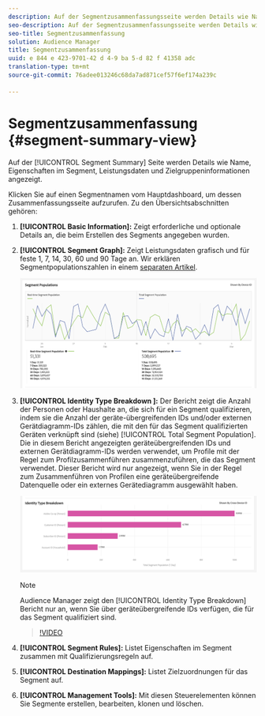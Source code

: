 ```yaml
---
description: Auf der Segmentzusammenfassungsseite werden Details wie Name, Eigenschaften im Segment, Regeln, Leistungsdaten und Zielgruppeninformationen angezeigt.
seo-description: Auf der Segmentzusammenfassungsseite werden Details wie Name, Eigenschaften im Segment, Regeln, Leistungsdaten und Zielgruppeninformationen angezeigt.
seo-title: Segmentzusammenfassung
solution: Audience Manager
title: Segmentzusammenfassung
uuid: e 844 e 423-9701-42 d 4-9 ba 5-d 82 f 41358 adc
translation-type: tm+mt
source-git-commit: 76adee013246c68da7ad871cef57f6ef174a239c

---
```



# Segmentzusammenfassung {#segment-summary-view}

Auf der [!UICONTROL Segment Summary] Seite werden Details wie Name, Eigenschaften im Segment, Leistungsdaten und Zielgruppeninformationen angezeigt.

Klicken Sie auf einen Segmentnamen vom Hauptdashboard, um dessen Zusammenfassungsseite aufzurufen. Zu den Übersichtsabschnitten gehören:

1. **[!UICONTROL Basic Information]:** Zeigt erforderliche und optionale Details an, die beim Erstellen des Segments angegeben wurden.
2. **[!UICONTROL Segment Graph]:** Zeigt Leistungsdaten grafisch und für feste 1, 7, 14, 30, 60 und 90 Tage an. Wir erklären Segmentpopulationszahlen in einem [separaten Artikel](../../features/segments/segment-builder-data.md).

   ![segmente-graph](assets/segment-graph.png)

3. **[!UICONTROL Identity Type Breakdown ]:** Der Bericht zeigt die Anzahl der Personen oder Haushalte an, die sich für ein Segment qualifizieren, indem sie die Anzahl der geräte-übergreifenden IDs und/oder externen Gerätdiagramm-IDs zählen, die mit den für das Segment qualifizierten Geräten verknüpft sind (siehe) [!UICONTROL Total Segment Population]. Die in diesem Bericht angezeigten geräteübergreifenden IDs und externen Gerätdiagramm-IDs werden verwendet, um Profile mit der Regel zum Profilzusammenführen zusammenzuführen, die das Segment verwendet. Dieser Bericht wird nur angezeigt, wenn Sie in der Regel zum Zusammenführen von Profilen eine geräteübergreifende Datenquelle oder ein externes Gerätediagramm ausgewählt haben.

   ![segmente-graph](assets/segment-type.png)

   >[!NOTE]
   >
   >Audience Manager zeigt den [!UICONTROL Identity Type Breakdown] Bericht nur an, wenn Sie über geräteübergreifende IDs verfügen, die für das Segment qualifiziert sind.

   >[!VIDEO](https://video.tv.adobe.com/v/27977/?captions=ger)

4. **[!UICONTROL Segment Rules]:** Listet Eigenschaften im Segment zusammen mit Qualifizierungsregeln auf.
5. **[!UICONTROL Destination Mappings]:** Listet Zielzuordnungen für das Segment auf.
6. **[!UICONTROL Management Tools]:** Mit diesen Steuerelementen können Sie Segmente erstellen, bearbeiten, klonen und löschen.